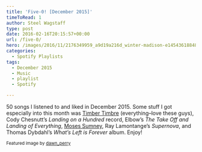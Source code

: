 ```yaml
---
title: 'Five-0! [December 2015]'
timeToRead: 1 
author: Steel Wagstaff
type: post
date: 2016-02-16T20:15:57+00:00
url: /five-0/
hero: /images/2016/11/2176349959_a9d19a216d_winter-madison-e1454361884835.jpg
categories:
  - Spotify Playlists
tags:
  - December 2015
  - Music
  - playlist
  - Spotify

---
```

50 songs I listened to and liked in December 2015. Some stuff I got especially into this month was <a href="http://www.timbertimbre.com/" target="_blank">Timber Timbre</a> (everything&#8211;love these guys), Cody Chesnutt&#8217;s _Landing on a Hundred_ record, Elbow&#8217;s _The Take Off and Landing of Everything_, <a href="http://mosessumney.com/" target="_blank">Moses Sumney</a>, Ray Lamontange&#8217;s _Supernova_, and Thomas Dybdahl&#8217;s _What&#8217;s Left is Forever_ album. Enjoy!



<small>Featured image by <a href="http://www.flickr.com/photos/61569269@N00/2176349959" target="_blank">dawn_perry</a> <a title="Attribution-NonCommercial License" href="http://creativecommons.org/licenses/by-nc/2.0/" target="_blank" rel="nofollow"><img src="http://music.steelwagstaff.com/wp-content/plugins/wp-inject/images/cc.png" alt="" /></a></small>
